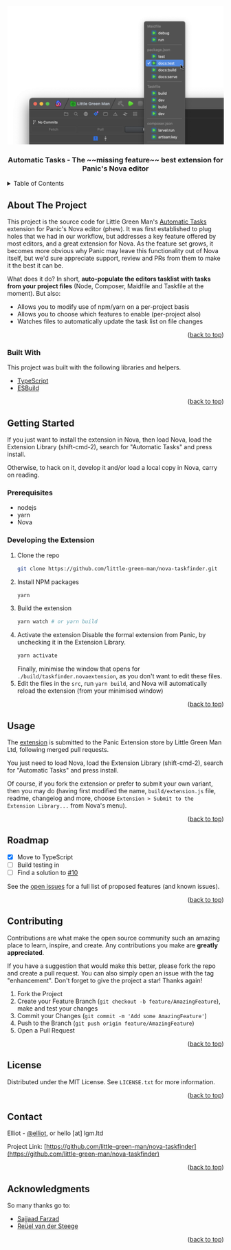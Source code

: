 <a name="readme-top"></a>

<br />
<div align="center">
  <a href="https://github.com/little-green-man/nova-taskfinder">
    <img src=".github/images/screenshot.png" alt="Screenshot">
  </a>

  <h3 align="center">Automatic Tasks - The ~~missing feature~~ best extension for Panic's Nova editor</h3>
</div>

<!-- TABLE OF CONTENTS -->
<details>
  <summary>Table of Contents</summary>
  <ol>
    <li>
      <a href="#about-the-project">About The Project</a>
      <ul>
        <li><a href="#built-with">Built With</a></li>
      </ul>
    </li>
    <li>
      <a href="#getting-started">Getting Started</a>
      <ul>
        <li><a href="#prerequisites">Prerequisites</a></li>
        <li><a href="#installation">Installation</a></li>
      </ul>
    </li>
    <li><a href="#usage">Usage</a></li>
    <li><a href="#roadmap">Roadmap</a></li>
    <li><a href="#contributing">Contributing</a></li>
    <li><a href="#license">License</a></li>
    <li><a href="#contact">Contact</a></li>
    <li><a href="#acknowledgments">Acknowledgments</a></li>
  </ol>
</details>

<!-- ABOUT THE PROJECT -->

## About The Project

This project is the source code for Little Green Man's [Automatic Tasks](https://extensions.panic.com/extensions/littlegreenman/littlegreenman.TaskFinder/) extension for Panic's Nova editor (phew). It was first established to plug holes that we had in our workflow, but addresses a key feature offered by most editors, and a great extension for Nova.
As the feature set grows, it becomes more obvious why Panic may leave this functionality out of Nova itself, but we'd sure appreciate support, review and PRs from them to make it the best it can be.

What does it do? In short, **auto-populate the editors tasklist with tasks from your project files** (Node, Composer, Maidfile and Taskfile at the moment). But also:

- Allows you to modify use of npm/yarn on a per-project basis
- Allows you to choose which features to enable (per-project also)
- Watches files to automatically update the task list on file changes

<p align="right">(<a href="#readme-top">back to top</a>)</p>

### Built With

This project was built with the following libraries and helpers.

- [TypeScript](https://www.typescriptlang.org/)
- [ESBuild](https://esbuild.github.io/)

<p align="right">(<a href="#readme-top">back to top</a>)</p>

<!-- GETTING STARTED -->

## Getting Started

If you just want to install the extension in Nova, then load Nova, load the Extension Library (shift-cmd-2), search for "Automatic Tasks" and press install.

Otherwise, to hack on it, develop it and/or load a local copy in Nova, carry on reading.

### Prerequisites

- nodejs
- yarn
- Nova

### Developing the Extension

1. Clone the repo
   ```sh
   git clone https://github.com/little-green-man/nova-taskfinder.git
   ```
2. Install NPM packages
   ```sh
   yarn
   ```
3. Build the extension
   ```sh
   yarn watch # or yarn build
   ```
4. Activate the extension
   Disable the formal extension from Panic, by unchecking it in the Extension Library.
   ```sh
   yarn activate
   ```
   Finally, minimise the window that opens for `./build/taskfinder.novaextension`, as you don't want to edit these files.
5. Edit the files in the `src`, run `yarn build`, and Nova will automatically reload the extension (from your minimised window)

<p align="right">(<a href="#readme-top">back to top</a>)</p>

<!-- USAGE EXAMPLES -->

## Usage

The [extension](https://extensions.panic.com/extensions/littlegreenman/littlegreenman.TaskFinder/) is submitted to the Panic Extension store by Little Green Man Ltd, following merged pull requests.

You just need to load Nova, load the Extension Library (shift-cmd-2), search for "Automatic Tasks" and press install.

Of course, if you fork the extension or prefer to submit your own variant, then you may do (having first modified the name, `build/extension.js` file, readme, changelog and more, choose `Extension > Submit to the Extension Library...` from Nova's menu).

<p align="right">(<a href="#readme-top">back to top</a>)</p>

<!-- ROADMAP -->

## Roadmap

- [x] Move to TypeScript
- [ ] Build testing in
- [ ] Find a solution to [#10](https://github.com/little-green-man/nova-taskfinder/issues/10)

See the [open issues](https://github.com/little-green-man/nova-taskfinder/issues) for a full list of proposed features (and known issues).

<p align="right">(<a href="#readme-top">back to top</a>)</p>

<!-- CONTRIBUTING -->

## Contributing

Contributions are what make the open source community such an amazing place to learn, inspire, and create. Any contributions you make are **greatly appreciated**.

If you have a suggestion that would make this better, please fork the repo and create a pull request. You can also simply open an issue with the tag "enhancement".
Don't forget to give the project a star! Thanks again!

1. Fork the Project
2. Create your Feature Branch (`git checkout -b feature/AmazingFeature`), make and test your changes
3. Commit your Changes (`git commit -m 'Add some AmazingFeature'`)
4. Push to the Branch (`git push origin feature/AmazingFeature`)
5. Open a Pull Request

<p align="right">(<a href="#readme-top">back to top</a>)</p>

<!-- LICENSE -->

## License

Distributed under the MIT License. See `LICENSE.txt` for more information.

<p align="right">(<a href="#readme-top">back to top</a>)</p>

<!-- CONTACT -->

## Contact

Elliot - [@elliot](https://social.lgm.ltd/@elliot), or hello [at] lgm.ltd

Project Link: [https://github.com/little-green-man/nova-taskfinder](https://github.com/little-green-man/nova-taskfinder)

<p align="right">(<a href="#readme-top">back to top</a>)</p>

<!-- ACKNOWLEDGMENTS -->

## Acknowledgments

So many thanks go to:

- [Sajjaad Farzad](https://github.com/theMackabu)
- [Reüel van der Steege](https://github.com/rvdsteege)

<p align="right">(<a href="#readme-top">back to top</a>)</p>

